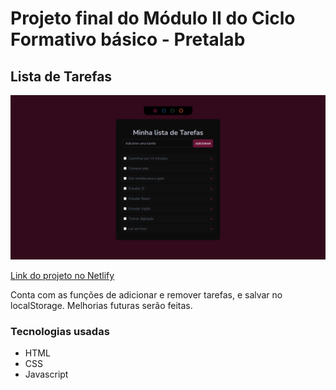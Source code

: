 # Projeto final do Módulo II do Ciclo Formativo básico - Pretalab
## Lista de Tarefas

![Preview do portfólio](./github/preview.png)

[Link do projeto no Netlify](https://listatarefasandresa.netlify.app/)

Conta com as funções de adicionar e remover tarefas, e salvar no localStorage. Melhorias futuras serão feitas.

### Tecnologias usadas
- HTML
- CSS
- Javascript
